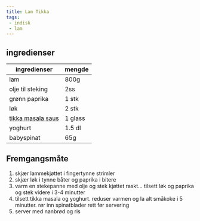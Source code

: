 ```yaml
---
title: Lam Tikka
tags: 
 - indisk
 - lam
---
```


## ingredienser
| ingredienser                           | mengde  |
| ---                                    | ---     |
| lam                                    | 800g    |
| olje til steking                       | 2ss     |
| grønn paprika                          | 1 stk   |
| løk                                    | 2 stk   |
| [tikka masala saus](/articles/tikka_masala_saus) | 1 glass |
| yoghurt                                | 1.5 dl  |
| babyspinat                             | 65g     |

## Fremgangsmåte
1. skjær lammekjøttet i fingertynne strimler
2. skjær løk i tynne båter og paprika i bitere
3. varm en stekepanne med olje og stek kjøttet raskt... tilsett løk og paprika og stek videre i 3-4 minutter
4. tilsett tikka masala og yoghurt. reduser varmen og la alt småkoke i 5 minutter. rør inn spinatblader rett før servering
5. server med nanbrød og ris


